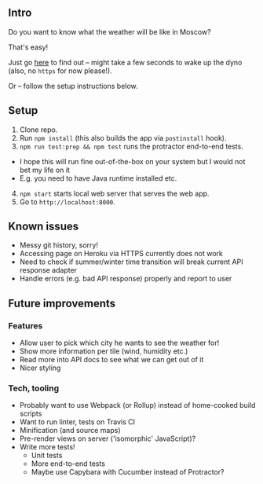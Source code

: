 ## Intro

Do you want to know what the weather will be like in Moscow?

That's easy!

Just go [here](http://greatweather.herokuapp.com) to find out – might take a few seconds to wake up the dyno (also, no `https` for now please!).

Or – follow the setup instructions below.


## Setup

1. Clone repo.
2. Run `npm install` (this also builds the app via `postinstall` hook).
3. `npm run test:prep && npm test` runs the protractor end-to-end tests.
  - I hope this will run fine out-of-the-box on your system but I would not bet my life on it
  - E.g. you need to have Java runtime installed etc.
4. `npm start` starts local web server that serves the web app.
5. Go to `http://localhost:8000`.


## Known issues

* Messy git history, sorry!
* Accessing page on Heroku via HTTPS currently does not work
* Need to check if summer/winter time transition will break current API response adapter
* Handle errors (e.g. bad API response) properly and report to user


## Future improvements

### Features

* Allow user to pick which city he wants to see the weather for!
* Show more information per tile (wind, humidity etc.)
* Read more into API docs to see what we can get out of it
* Nicer styling


### Tech, tooling

* Probably want to use Webpack (or Rollup) instead of home-cooked build scripts
* Want to run linter, tests on Travis CI
* Minification (and source maps)
* Pre-render views on server ('isomorphic' JavaScript)?
* Write more tests!
  - Unit tests
  - More end-to-end tests
  - Maybe use Capybara with Cucumber instead of Protractor?
